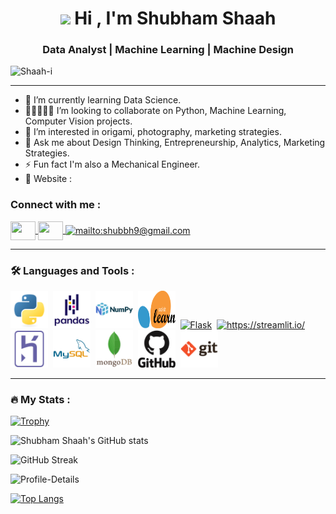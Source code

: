 <!---
Shaah-i/Shaah-i is a ✨ special ✨ repository because its `README.md` (this file) appears on your GitHub profile.
You can click the Preview link to take a look at your changes.
--->

<h1 align="center"> 
  <img src="https://media.giphy.com/media/hvRJCLFzcasrR4ia7z/giphy.gif" width="30px"/>
  Hi , I'm Shubham Shaah
</h1>
<h3 align="center"> 
Data Analyst | Machine Learning | Machine Design
</h3>
<p align="left">
  <img src="https://komarev.com/ghpvc/?username=Shaah-i&color=20B2AA&style=flat&label=PROFILE+VIEWS" alt="Shaah-i" />
</p>

---

- 🌱 I’m currently learning Data Science.
- 👨🏽‍🤝‍👨🏽 I’m looking to collaborate on Python, Machine Learning, Computer Vision projects.
- 👀 I’m interested in origami, photography, marketing strategies.
- 💬 Ask me about Design Thinking, Entrepreneurship, Analytics, Marketing Strategies.
- ⚡ Fun fact I'm also a Mechanical Engineer.
- 📌 Website : 

<h3 align="left">
  Connect with me :
</h3>
<p align="left">
  <a href="https://www.linkedin.com/in/shubham-shaah/" target="blank"><img align="center" src="https://external-content.duckduckgo.com/ip3/www.linkedin.com.ico" alt="" height="30" width="40" />
  </a>
  <a href="https://www.hackerrank.com/shubbh7" target="blank"><img align="center" src="https://external-content.duckduckgo.com/ip3/www.hackerrank.com.ico" alt="" height="30" width="40" />
  </a>
  <a href="mailto:shubbh9@gmail.com" target="blank">
    		<img align="center" src="https://upload.wikimedia.org/wikipedia/commons/7/7e/Gmail_icon_%282020%29.svg" alt="mailto:shubbh9@gmail.com" height="30" width="40" />
  </a>
</p>

---

### :hammer_and_wrench: Languages and Tools :

<div>
  <a href="https://www.python.org/" target="_blank"><img src="https://github.com/devicons/devicon/blob/master/icons/python/python-original.svg" title="Python" alt="Python" width="60" height="60"/></a>&nbsp;
  <a href="https://pandas.pydata.org/" target="_blank"><img src="https://github.com/devicons/devicon/blob/master/icons/pandas/pandas-original-wordmark.svg" title="Pandas" alt="Pandas" width="60" height="60"/></a>&nbsp;
  <a href="https://numpy.org/" target="_blank"><img src="https://github.com/devicons/devicon/blob/master/icons/numpy/numpy-original-wordmark.svg" title="Numpy" alt="Numpy" width="60" height="60"/></a>&nbsp;
  <a href="https://scikit-learn.org/stable/" target="_blank"><img src="https://github.com/scikit-learn/scikit-learn/blob/main/doc/logos/1280px-scikit-learn-logo.png" title="Sklearn" alt="Sklearn" width="60" height="60"/></a>&nbsp;
  <a href="https://flask.palletsprojects.com/en/2.2.x/" target="_blank"><img src="https://flask.palletsprojects.com/en/1.1.x/_static/flask-icon.png" title="Flask" alt="Flask" width="60" height="60"/></a>&nbsp;
  <a href="https://docs.streamlit.io/" target="_blank"><img src="https://docs.streamlit.io/logo.svg" title="Streamlit" alt="https://streamlit.io/" width="60" height="60"/></a>&nbsp;
  <a href="https://www.heroku.com/home" target="_blank"><img src="https://github.com/devicons/devicon/blob/master/icons/heroku/heroku-original.svg" title="Heroku" alt="Heroku" width="60" height="60"/></a>&nbsp;
  <a href="https://www.mysql.com/" target="_blank"><img src="https://github.com/devicons/devicon/blob/master/icons/mysql/mysql-original-wordmark.svg" title="MySQL"  alt="MySQL" width="60" height="60"/></a>&nbsp;
  <a href="https://www.mongodb.com/" target="_blank"><img src="https://github.com/devicons/devicon/blob/master/icons/mongodb/mongodb-original-wordmark.svg" title="MongoDB" alt="MongoDB" width="60" height="60"/></a>&nbsp;
  <a href="https://github.com/" target="_blank"><img src="https://github.com/devicons/devicon/blob/master/icons/github/github-original-wordmark.svg" title="GitHub" alt="GitHub" width="60" height="60"/></a>&nbsp;
  <a href="https://git-scm.com/" target="_blank"><img src="https://github.com/devicons/devicon/blob/master/icons/git/git-original-wordmark.svg" title="Git" alt="Git" width="60" height="60"/></a>
</div>

---

### :fire: My Stats :

[![Trophy](https://github-profile-trophy.vercel.app/?username=Shaah-i&show_icons=true&theme=vue)](https://https://github.com/Shaah-i/github-profile-trophy)

![Shubham Shaah's GitHub stats](http://github-profile-summary-cards.vercel.app/api/cards/stats?username=Shaah-i&theme=vue)

![GitHub Streak](http://github-readme-streak-stats.herokuapp.com?user=Shaah-i&show_icons=true&theme=vue)

![Profile-Details](http://github-profile-summary-cards.vercel.app/api/cards/profile-details?username=Shaah-i&theme=vue)

[![Top Langs](https://github-readme-stats.vercel.app/api/top-langs/?username=Shaah-i&layout=compact&theme=vue)](https://github.com/Shaah-i/github-readme-stats)
